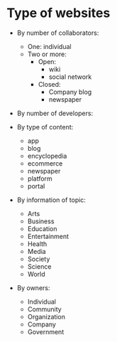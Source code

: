 # Type of websites

- By number of collaborators:
    - One: individual
    - Two or more:
        - Open:
            - wiki
            - social network
        - Closed:
            - Company blog
            - newspaper

- By number of developers:


- By type of content:
    - app
    - blog
    - encyclopedia
    - ecommerce
    - newspaper
    - platform
    - portal

- By information of topic:
    - Arts
    - Business
    - Education
    - Entertainment
    - Health
    - Media
    - Society
    - Science
    - World

- By owners:
    - Individual
    - Community
    - Organization
    - Company
    - Government

